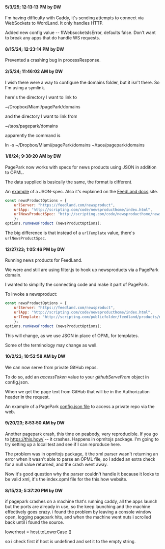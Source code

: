 #### 5/3/25; 12:13:13 PM by DW

I'm having difficulty with Caddy, it's sending attempts to connect via WebSockets to WordLand. It only handles HTTP.

Added new config value -- flWebsocketsIsError, defaults false. Don't want to break any apps that do handle WS requests. 

#### 8/15/24; 12:23:14 PM by DW

Prevented a crashing bug in processResponse.

#### 2/5/24; 11:46:02 AM by DW

I wish there were a way to configure the domains folder, but it isn't there. So I'm using a symlink.

here's the directory I want to link to

~/Dropbox/Miami/pagePark/domains

and the directory I want to link from

~/taos/pagepark/domains

apparently the command is

ln -s ~/Dropbox/Miami/pagePark/domains ~/taos/pagepark/domains

#### 1/8/24; 9:38:20 AM by DW

PagePark now works with specs for news products using JSON in addition to OPML.  

The data supplied is basically the same, the format is different.

An <a href="http://scripting.com/code/newsproducthome/newsscriptingcom2.json">example</a> of a JSON-spec. Also it's explained on the <a href="https://docs.feedland.dev/extras.md#json-specified-news-products">FeedLand docs</a> site. 

```javascriptconst newsProductOptions = {	urlServer: "https://feedland.com/newsproduct",	urlApp: "http://scripting.com/code/newsproducthome/index.html",	urlNewsProductSpec: "http://scripting.com/code/newsproducthome/newsscriptingcom2.json"	};options.runNewsProduct (newsProductOptions);```

The big difference is that instead of a `urlTemplate` value, there's `urlNewsProductSpec`.

#### 12/27/23; 1:05:46 PM by DW

Running news products for FeedLand. 

We were and still are using filter.js to hook up newsproducts via a PagePark domain. 

I wanted to simplify the connecting code and make it part of PagePark.

To invoke a newsproduct: 

```javascriptconst newsProductOptions = {	urlServer: "https://feedland.com/newsproduct",	urlApp: "http://scripting.com/code/newsproducthome/index.html",	urlTemplate: "http://scripting.com/publicfolder/feedland/products/newsScriptingCom.opml"	};options.runNewsProduct (newsProductOptions);```

This will change, as we use JSON in place of OPML for templates. 

Some of the terminology may change as well.

#### 10/2/23; 10:52:58 AM by DW

We can now serve from private GitHub repos. 

To do so, add an <i>accessToken</i> value to your <i>githubServeFrom</i> object in config.json.

When we get the page text from GitHub that will be in the Authorization header in the request. 

An example of a PagePark <a href="https://gist.github.com/scripting/3f43bd5b7b5b05dad62214102085c2aa">config.json file</a> to access a private repo via the web.

#### 9/20/23; 8:53:50 AM by DW

Another pagepark crash, this time on peabody, very reproducible. If you go to https://this.how/ -- it crashes. Happens in opmltojs package. I'm going to try setting up a local test and see if I can reproduce here. 

The problem was in opmltojs package, it the xml parser wasn't returning an error when it wasn't able to parse an OPML file, so I added an extra check for a null value returned, and the crash went away. 

Now it's good question why the parser couldn't handle it because it looks to be valid xml, it's the index.opml file for the this.how website. 

#### 8/15/23; 5:37:20 PM by DW

if pagepark crashes on a machine that's running caddy, all the apps launch but the ports are already in use, so the keep launching and the machine effectively goes crazy. i found the problem by leaving a console window open, logging pagepark hits, and when the machine went nuts i scrolled back until i found the source. 

lowerhost = host.toLowerCase ()

so i check first if host is undefined and set it to the empty string. 

